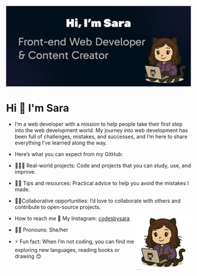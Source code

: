 <img src="My-banner.png" alt="banner that says: Hi, I’m Sara - Front-end Web Developer & Content Creator">

# Hi  👋 I'm Sara
  
- I’m a  web developer with a mission to help people take their first step into the web development world.
  My journey into web development has been full of challenges, mistakes, and successes,
  and I’m here to share everything I’ve learned along the way.
  
- Here’s what you can expect from my GitHub:
- 👩🏻‍💻 Real-world projects: Code and projects that you can study, use, and improve.
- 📕🔗 Tips and resources: Practical advice to help you avoid the mistakes I made.
- 🚀🤝Collaborative opportunities: I’d love to collaborate with others and contribute to open-source projects.

<img align="right" width="150" height="150" src="octosara_toggle_hoodie.gif" alt="My Octocat">

- How to reach me
🔗 My Instagram: [codesbysara](https://www.instagram.com/codesbysara/?theme=dark)


- 👩🏻 Pronouns: She/her
  
- ⚡ Fun fact: When I’m not coding, you can find me exploring new languages, reading books or drawing 😊


